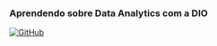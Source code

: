 ### Aprendendo sobre Data Analytics com a DIO

[![GitHub](https://img.shields.io/badge/GitHub-100000?style=for-the-badge&logo=github&logoColor=white)](https://github.com/SEUUSERNAME)